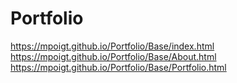 # Portfolio
https://mpoigt.github.io/Portfolio/Base/index.html
https://mpoigt.github.io/Portfolio/Base/About.html
https://mpoigt.github.io/Portfolio/Base/Portfolio.html
